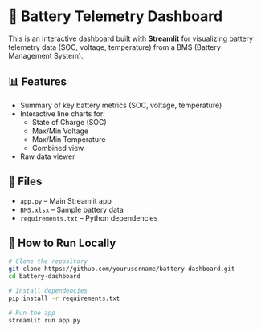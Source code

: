 # 🔋 Battery Telemetry Dashboard

This is an interactive dashboard built with **Streamlit** for visualizing battery telemetry data (SOC, voltage, temperature) from a BMS (Battery Management System).

## 📊 Features

- Summary of key battery metrics (SOC, voltage, temperature)
- Interactive line charts for:
  - State of Charge (SOC)
  - Max/Min Voltage
  - Max/Min Temperature
  - Combined view
- Raw data viewer

## 📁 Files

- `app.py` – Main Streamlit app
- `BMS.xlsx` – Sample battery data
- `requirements.txt` – Python dependencies

## 🚀 How to Run Locally

```bash
# Clone the repository
git clone https://github.com/yourusername/battery-dashboard.git
cd battery-dashboard

# Install dependencies
pip install -r requirements.txt

# Run the app
streamlit run app.py
